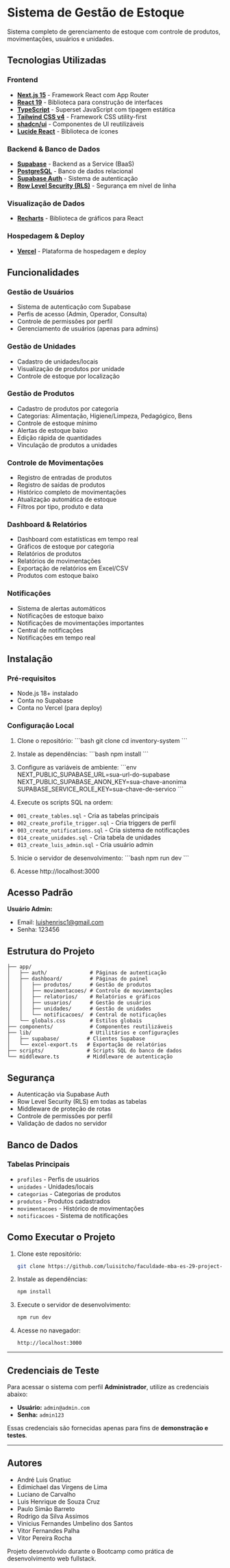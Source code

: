 # Sistema de Gestão de Estoque

Sistema completo de gerenciamento de estoque com controle de produtos, movimentações, usuários e unidades.

## Tecnologias Utilizadas

### Frontend
- **[Next.js 15](https://nextjs.org/)** - Framework React com App Router
- **[React 19](https://react.dev/)** - Biblioteca para construção de interfaces
- **[TypeScript](https://www.typescriptlang.org/)** - Superset JavaScript com tipagem estática
- **[Tailwind CSS v4](https://tailwindcss.com/)** - Framework CSS utility-first
- **[shadcn/ui](https://ui.shadcn.com/)** - Componentes de UI reutilizáveis
- **[Lucide React](https://lucide.dev/)** - Biblioteca de ícones

### Backend & Banco de Dados
- **[Supabase](https://supabase.com/)** - Backend as a Service (BaaS)
- **[PostgreSQL](https://www.postgresql.org/)** - Banco de dados relacional
- **[Supabase Auth](https://supabase.com/auth)** - Sistema de autenticação
- **[Row Level Security (RLS)](https://supabase.com/docs/guides/auth/row-level-security)** - Segurança em nível de linha

### Visualização de Dados
- **[Recharts](https://recharts.org/)** - Biblioteca de gráficos para React

### Hospedagem & Deploy
- **[Vercel](https://vercel.com/)** - Plataforma de hospedagem e deploy

## Funcionalidades

### Gestão de Usuários
- Sistema de autenticação com Supabase
- Perfis de acesso (Admin, Operador, Consulta)
- Controle de permissões por perfil
- Gerenciamento de usuários (apenas para admins)

### Gestão de Unidades
- Cadastro de unidades/locais
- Visualização de produtos por unidade
- Controle de estoque por localização

### Gestão de Produtos
- Cadastro de produtos por categoria
- Categorias: Alimentação, Higiene/Limpeza, Pedagógico, Bens
- Controle de estoque mínimo
- Alertas de estoque baixo
- Edição rápida de quantidades
- Vinculação de produtos a unidades

### Controle de Movimentações
- Registro de entradas de produtos
- Registro de saídas de produtos
- Histórico completo de movimentações
- Atualização automática de estoque
- Filtros por tipo, produto e data

### Dashboard & Relatórios
- Dashboard com estatísticas em tempo real
- Gráficos de estoque por categoria
- Relatórios de produtos
- Relatórios de movimentações
- Exportação de relatórios em Excel/CSV
- Produtos com estoque baixo

### Notificações
- Sistema de alertas automáticos
- Notificações de estoque baixo
- Notificações de movimentações importantes
- Central de notificações
- Notificações em tempo real

## Instalação

### Pré-requisitos
- Node.js 18+ instalado
- Conta no Supabase
- Conta no Vercel (para deploy)

### Configuração Local

1. Clone o repositório:
\`\`\`bash
git clone <url-do-repositorio>
cd inventory-system
\`\`\`

2. Instale as dependências:
\`\`\`bash
npm install
\`\`\`

3. Configure as variáveis de ambiente:
\`\`\`env
NEXT_PUBLIC_SUPABASE_URL=sua-url-do-supabase
NEXT_PUBLIC_SUPABASE_ANON_KEY=sua-chave-anonima
SUPABASE_SERVICE_ROLE_KEY=sua-chave-de-servico
\`\`\`

4. Execute os scripts SQL na ordem:
- `001_create_tables.sql` - Cria as tabelas principais
- `002_create_profile_trigger.sql` - Cria triggers de perfil
- `003_create_notifications.sql` - Cria sistema de notificações
- `014_create_unidades.sql` - Cria tabela de unidades
- `013_create_luis_admin.sql` - Cria usuário admin

5. Inicie o servidor de desenvolvimento:
\`\`\`bash
npm run dev
\`\`\`

6. Acesse http://localhost:3000

## Acesso Padrão

**Usuário Admin:**
- Email: luishenrisc1@gmail.com
- Senha: 123456

## Estrutura do Projeto

```
├── app/
│   ├── auth/              # Páginas de autenticação
│   ├── dashboard/         # Páginas do painel
│   │   ├── produtos/      # Gestão de produtos
│   │   ├── movimentacoes/ # Controle de movimentações
│   │   ├── relatorios/    # Relatórios e gráficos
│   │   ├── usuarios/      # Gestão de usuários
│   │   ├── unidades/      # Gestão de unidades
│   │   └── notificacoes/  # Central de notificações
│   └── globals.css        # Estilos globais
├── components/            # Componentes reutilizáveis
├── lib/                   # Utilitários e configurações
│   ├── supabase/         # Clientes Supabase
│   └── excel-export.ts   # Exportação de relatórios
├── scripts/              # Scripts SQL do banco de dados
└── middleware.ts         # Middleware de autenticação
```

## Segurança

- Autenticação via Supabase Auth
- Row Level Security (RLS) em todas as tabelas
- Middleware de proteção de rotas
- Controle de permissões por perfil
- Validação de dados no servidor

## Banco de Dados

### Tabelas Principais
- `profiles` - Perfis de usuários
- `unidades` - Unidades/locais
- `categorias` - Categorias de produtos
- `produtos` - Produtos cadastrados
- `movimentacoes` - Histórico de movimentações
- `notificacoes` - Sistema de notificações

## Como Executar o Projeto
1. Clone este repositório:
   ```bash
   git clone https://github.com/luisitcho/faculdade-mba-es-29-project-bootcamp-2025
   ```

2. Instale as dependências:
   ```bash
   npm install
   ```

3. Execute o servidor de desenvolvimento:
   ```bash
   npm run dev
   ```

4. Acesse no navegador:
   ```
   http://localhost:3000
   ```

---

## Credenciais de Teste
Para acessar o sistema com perfil **Administrador**, utilize as credenciais abaixo:

- **Usuário:** `admin@admin.com`  
- **Senha:** `admin123`  

Essas credenciais são fornecidas apenas para fins de **demonstração e testes**.

---

## Autores
- André Luis Gnatiuc
- Edimichael das Virgens de Lima
- Luciano de Carvalho
- Luis Henrique de Souza Cruz
- Paulo Simão Barreto
- Rodrigo da Silva Assimos
- Vinicius Fernandes Umbelino dos Santos
- Vitor Fernandes Palha
- Vitor Pereira Rocha

Projeto desenvolvido durante o Bootcamp como prática de desenvolvimento web fullstack.
